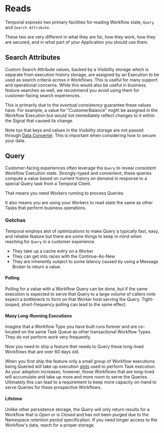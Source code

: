# Reads

Temporal exposes two primary facilities for reading Workflow state, `Query` and `Search Attribute`.

These two are very different in what they are for, how they work, how they are secured, and in what part of your
Application you should use them.

## Search Attributes

Custom Search Attribute values, backed by a Visibility storage which is separate from execution history storage,
are assigned by an Execution to be used as search criteria across _n_ Workflows.
This is useful for many support and operational concerns.
While this would also be useful in business feature searches as well, we recommend you avoid using them for
customer-facing search experiences.

This is primarily due to the _eventual consistency_ guarantee these values have.
For example, a value for "CustomerBalance" might be assigned in the Workflow Execution but would not immediately
reflect changes to it within the Signal that caused its change.

Note too that keys and values in the Visibility storage are not passed through [Data Converter](https://docs.temporal.io/dataconversion#custom-data-converter).
This is important when considering how to secure your data.

## Query

Customer-facing experiences often leverage the `Query` to reveal
consistent Workflow Execution state. Strongly-typed and convenient, these queries
compute a value based on current history on demand in response to a special Query task from a Temporal Client.

That means you need Workers running to process Queries.

It also means you are using your Workers to read state the same as other Tasks that perform business operations.


### Gotchas
Temporal employs alot of optimizations to make Query a typically fast, easy, and reliable feature but
there are some things to keep in mind when reaching for `Query` in a customer experience.

* They take up a cache entry on a Worker
* They can get into races with the Continue-As-New
* They are inherently subject to some latency caused by using a Message Broker to return a value.

#### Polling
Polling for a value with a Workflow Query can be done, but if the same execution
is expected to serve that Query to a large volume of callers note expect a bottleneck to form
on that Worker host serving the Query. Tight-looped, short-frequency polling can lead to the same effect.

#### Many Long-Running Executions
Imagine that a Workflow Type you have built runs forever and are co-located on the same
Task Queue as other transactional Workflow Types. They do not perform work very frequently.

Now you need to ship a feature thet needs to Query these long-lived Workflows that are over 60 days old.

When you first ship the feature only a small group of Workflow executions being Queried will take up
execution [slots](https://docs.temporal.io/develop/worker-performance#worker-executor-slots-sizing) used
to perform Task execution. As your adoption increases, however, those Workflows that are long-lived will accumulate
and take up more and more room to serve the Queries.
Ultimately this can lead to a requirement to keep more capacity on-hand to serve Queries for these prospective Workflows.

#### Lifetime
Unlike other persistence storage, the *Query* will only return results for a Workflow that is *Open* or is
*Closed* and has not been purged due to the Namespace _retention period_ specification.
If you need longer access to the Workflow's data, reach for a proper storage.

